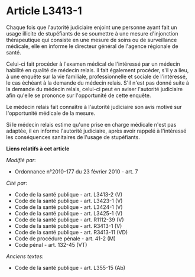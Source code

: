 # Article L3413-1

Chaque fois que l'autorité judiciaire enjoint une personne ayant fait un usage illicite de stupéfiants de se soumettre à une
mesure d'injonction thérapeutique qui consiste en une mesure de soins ou de surveillance médicale, elle en informe le
directeur général de l'agence régionale de santé.

Celui-ci fait procéder à l'examen médical de l'intéressé par un médecin habilité en qualité de médecin relais. Il fait
également procéder, s'il y a lieu, à une enquête sur la vie familiale, professionnelle et sociale de l'intéressé, le cas
échéant à la demande du médecin relais. S'il n'est pas donné suite à la demande du médecin relais, celui-ci peut en aviser
l'autorité judiciaire afin qu'elle se prononce sur l'opportunité de cette enquête.

Le médecin relais fait connaître à l'autorité judiciaire son avis motivé sur l'opportunité médicale de la mesure.

Si le médecin relais estime qu'une prise en charge médicale n'est pas adaptée, il en informe l'autorité judiciaire, après
avoir rappelé à l'intéressé les conséquences sanitaires de l'usage de stupéfiants.

**Liens relatifs à cet article**

_Modifié par_:

  - Ordonnance n°2010-177 du 23 février 2010 - art. 7

_Cité par_:

  - Code de la santé publique - art. L3413-2 (V)
  - Code de la santé publique - art. L3423-1 (V)
  - Code de la santé publique - art. L3424-1 (V)
  - Code de la santé publique - art. L3425-1 (V)
  - Code de la santé publique - art. R1112-39 (V)
  - Code de la santé publique - art. R3413-1 (V)
  - Code de la santé publique - art. R3413-11 (VD)
  - Code de procédure pénale - art. 41-2 (M)
  - Code pénal - art. 132-45 (VT)

_Anciens textes_:

  - Code de la santé publique - art. L355-15 (Ab)
